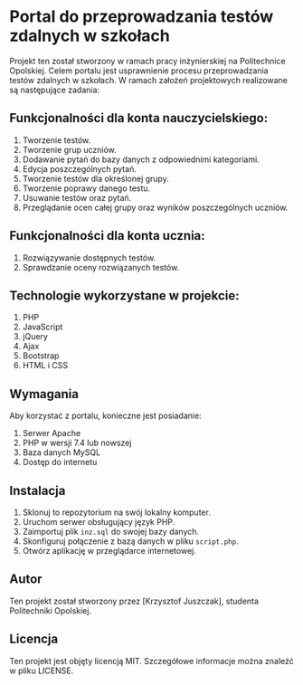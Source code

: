 # Portal do przeprowadzania testów zdalnych w szkołach

Projekt ten został stworzony w ramach pracy inżynierskiej na Politechnice Opolskiej. Celem portalu jest usprawnienie procesu przeprowadzania testów zdalnych w szkołach. W ramach założeń projektowych realizowane są następujące zadania:

## Funkcjonalności dla konta nauczycielskiego:

1. Tworzenie testów.
2. Tworzenie grup uczniów.
3. Dodawanie pytań do bazy danych z odpowiednimi kategoriami.
4. Edycja poszczególnych pytań.
5. Tworzenie testów dla określonej grupy.
6. Tworzenie poprawy danego testu.
7. Usuwanie testów oraz pytań.
8. Przeglądanie ocen całej grupy oraz wyników poszczególnych uczniów.

## Funkcjonalności dla konta ucznia:

1. Rozwiązywanie dostępnych testów.
2. Sprawdzanie oceny rozwiązanych testów.

## Technologie wykorzystane w projekcie:

1. PHP
2. JavaScript
3. jQuery
4. Ajax
5. Bootstrap
6. HTML i CSS

## Wymagania

Aby korzystać z portalu, konieczne jest posiadanie:

1. Serwer Apache
2. PHP w wersji 7.4 lub nowszej
3. Baza danych MySQL
4. Dostęp do internetu

## Instalacja

1. Sklonuj to repozytorium na swój lokalny komputer.
2. Uruchom serwer obsługujący język PHP.
3. Zaimportuj plik `inz.sql` do swojej bazy danych.
4. Skonfiguruj połączenie z bazą danych w pliku `script.php`.
5. Otwórz aplikację w przeglądarce internetowej.

## Autor

Ten projekt został stworzony przez [Krzysztof Juszczak], studenta Politechniki Opolskiej.

## Licencja

Ten projekt jest objęty licencją MIT. Szczegółowe informacje można znaleźć w pliku LICENSE.
